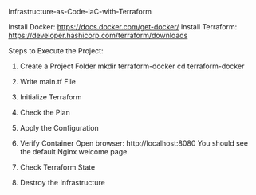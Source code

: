 Infrastructure-as-Code-IaC-with-Terraform

Install Docker: https://docs.docker.com/get-docker/
Install Terraform: https://developer.hashicorp.com/terraform/downloads

Steps to Execute the Project:
1. Create a Project Folder
   mkdir terraform-docker
   cd terraform-docker

2. Write main.tf File
3. Initialize Terraform
4. Check the Plan
5. Apply the Configuration

6. Verify Container
Open browser: http://localhost:8080
You should see the default Nginx welcome page.

7. Check Terraform State
8. Destroy the Infrastructure

   
